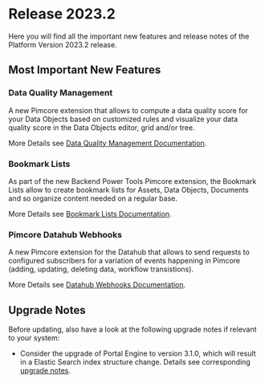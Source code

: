 # Release 2023.2

Here you will find all the important new features and release notes of the Platform Version 2023.2 release. 

## Most Important New Features

### Data Quality Management
A new Pimcore extension that allows to compute a data quality score for your Data Objects based on customized rules and visualize your data quality score in the Data Objects editor, grid and/or tree.

More Details see [Data Quality Management Documentation](https://pimcore.com/docs/platform/Data_Quality_Management/). 


### Bookmark Lists
As part of the new Backend Power Tools Pimcore extension, the Bookmark Lists allow to create bookmark lists for Assets, Data Objects, Documents and so organize content needed on a regular base. 

More Details see [Bookmark Lists Documentation](https://pimcore.com/docs/platform/Backend_Power_Tools/Bookmark_Lists/). 

### Pimcore Datahub Webhooks
A new Pimcore extension for the Datahub that allows to send requests to configured subscribers for a variation of events happening in Pimcore (adding, updating, deleting data, workflow transistions). 

More Details see [Datahub Webhooks Documentation](https://pimcore.com/docs/platform/Datahub_Webhooks/). 

## Upgrade Notes

Before updating, also have a look at the following upgrade notes if relevant to your system: 
- Consider the upgrade of Portal Engine to version 3.1.0, which will result in a Elastic Search index structure change. Details see corresponding [upgrade notes](https://pimcore.com/docs/platform/Portal_Engine/Installation/Upgrade#upgrade-to-310).

